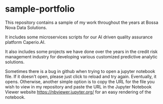 # sample-portfolio
This repository contains a sample of my work throughout the years at Bossa Nova Data Solutions.

It includes some microservices scripts for our AI driven quality assurance platform Caperio.AI.

It also includes some projects we have done over the years in the credit risk management industry for developing various customized
predictive analytic solutions.

Sometimes there is a bug in github when trying to open a jupyter notebook file. If it doesn't open, please just click to reload and try again. Eventually, it opens.
Otherwise, another simple option is to copy the URL for the file you wish to view in my repository and paste the URL in the Jupyter Notebook Viewer website https://nbviewer.jupyter.org/ for an easy rendering of the notebook.

